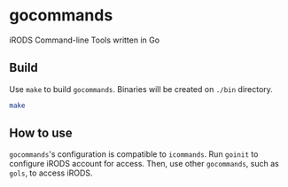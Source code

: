# gocommands
iRODS Command-line Tools written in Go

## Build
Use `make` to build `gocommands`. Binaries will be created on `./bin` directory.

```bash
make
```

## How to use
`gocommands`'s configuration is compatible to `icommands`. 
Run `goinit` to configure iRODS account for access. 
Then, use other `gocommands`, such as `gols`, to access iRODS.

